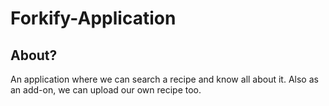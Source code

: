 # Forkify-Application

## About?

An application where we can search a recipe and know all about it. Also as an add-on, we can upload our own recipe too.
